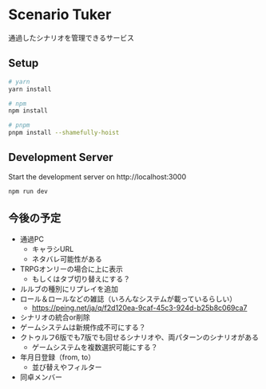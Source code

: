 # Scenario Tuker

通過したシナリオを管理できるサービス

## Setup

```bash
# yarn
yarn install

# npm
npm install

# pnpm
pnpm install --shamefully-hoist
```

## Development Server

Start the development server on http://localhost:3000

```bash
npm run dev
```

## 今後の予定

* 通過PC
  * キャラシURL
  * ネタバレ可能性がある
* TRPGオンリーの場合に上に表示
  * もしくはタブ切り替えにする？
* ルルブの種別にリプレイを追加
* ロール＆ロールなどの雑誌（いろんなシステムが載っているらしい）
  * https://peing.net/ja/q/f2d120ea-9caf-45c3-924d-b25b8c069ca7
* シナリオの統合or削除
* ゲームシステムは新規作成不可にする？
* クトゥルフ6版でも7版でも回せるシナリオや、両パターンのシナリオがある
  * ゲームシステムを複数選択可能にする？
* 年月日登録（from, to）
  * 並び替えやフィルター
* 同卓メンバー